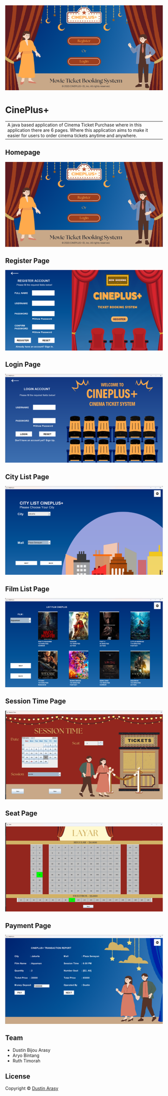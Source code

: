 # ![CinePlus+](src/Images/Demo/Homepage.png)
# CinePlus+
<table>
<tr>
<td>
  A java based application of Cinema Ticket Purchase where in this application there are 6 pages. Where this application aims to make it easier for users to order cinema tickets anytime and anywhere.
</td>
</tr>
</table>


## Homepage
![](src/Images/Demo/Homepage.png)

## Register Page
![](src/Images/Demo/Register.png)

## Login Page
![](src/Images/Demo/Login.png)

## City List Page
![](src/Images/Demo/CityList.png)

## Film List Page
![](src/Images/Demo/FilmList.png)

## Session Time Page
![](src/Images/Demo/SessionTime.png)

## Seat Page
![](src/Images/Demo/Seat.png)

## Payment Page
![](src/Images/Demo/Payment.png)


## Team
- Dustin Bijou Arasy
- Aryo Bintang
- Ruth Timorah

## License
Copyright © [Dustin Arasy ](https://github.com/dustin-arasy)

